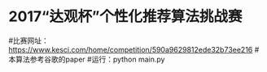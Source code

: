 # 2017“达观杯”个性化推荐算法挑战赛
#比赛网址：https://www.kesci.com/home/competition/590a9629812ede32b73ee216
#本算法参考谷歌的paper
#运行：python main.py
